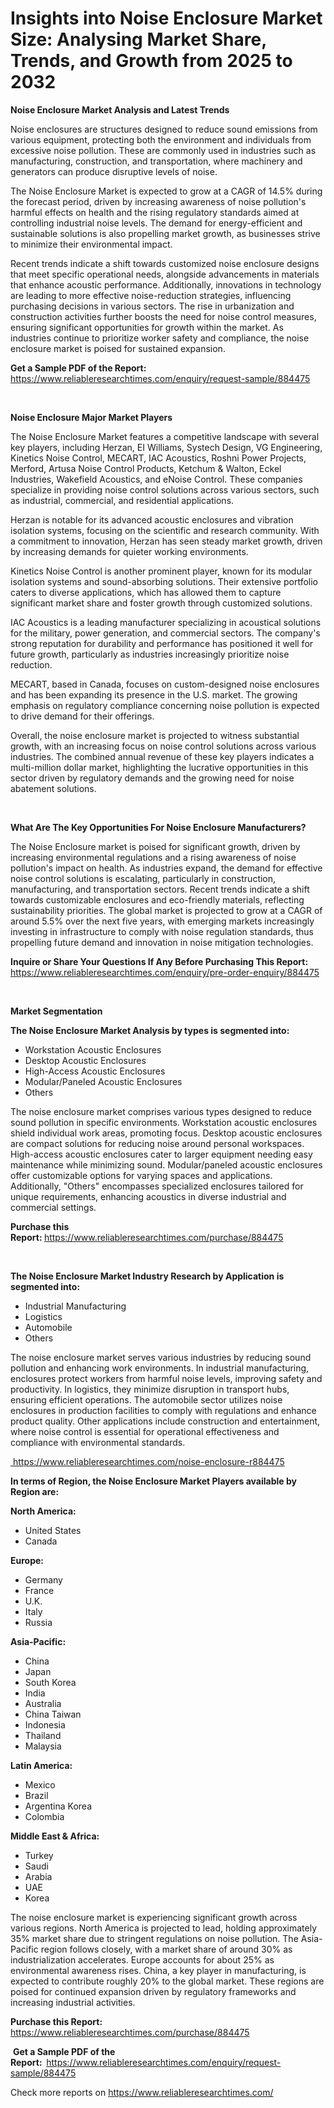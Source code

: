 <p><h1>Insights into Noise Enclosure Market Size: Analysing Market Share, Trends, and Growth from 2025 to 2032</h1></p><p><strong>Noise Enclosure Market Analysis and Latest Trends</strong></p>
<p><p>Noise enclosures are structures designed to reduce sound emissions from various equipment, protecting both the environment and individuals from excessive noise pollution. These are commonly used in industries such as manufacturing, construction, and transportation, where machinery and generators can produce disruptive levels of noise.</p><p>The Noise Enclosure Market is expected to grow at a CAGR of 14.5% during the forecast period, driven by increasing awareness of noise pollution's harmful effects on health and the rising regulatory standards aimed at controlling industrial noise levels. The demand for energy-efficient and sustainable solutions is also propelling market growth, as businesses strive to minimize their environmental impact.</p><p>Recent trends indicate a shift towards customized noise enclosure designs that meet specific operational needs, alongside advancements in materials that enhance acoustic performance. Additionally, innovations in technology are leading to more effective noise-reduction strategies, influencing purchasing decisions in various sectors. The rise in urbanization and construction activities further boosts the need for noise control measures, ensuring significant opportunities for growth within the market. As industries continue to prioritize worker safety and compliance, the noise enclosure market is poised for sustained expansion.</p></p>
<p><strong>Get a Sample PDF of the Report:&nbsp;</strong> <a href="https://www.reliableresearchtimes.com/enquiry/request-sample/884475?utm_campaign=2334&utm_medium=2&utm_source=Github&utm_content=ia&utm_term=18022025&utm_id=noise-enclosure">https://www.reliableresearchtimes.com/enquiry/request-sample/884475</a></p>
<p>&nbsp;</p>
<p><strong>Noise Enclosure Major Market Players</strong></p>
<p><p>The Noise Enclosure Market features a competitive landscape with several key players, including Herzan, EI Williams, Systech Design, VG Engineering, Kinetics Noise Control, MECART, IAC Acoustics, Roshni Power Projects, Merford, Artusa Noise Control Products, Ketchum & Walton, Eckel Industries, Wakefield Acoustics, and eNoise Control. These companies specialize in providing noise control solutions across various sectors, such as industrial, commercial, and residential applications.</p><p>Herzan is notable for its advanced acoustic enclosures and vibration isolation systems, focusing on the scientific and research community. With a commitment to innovation, Herzan has seen steady market growth, driven by increasing demands for quieter working environments.</p><p>Kinetics Noise Control is another prominent player, known for its modular isolation systems and sound-absorbing solutions. Their extensive portfolio caters to diverse applications, which has allowed them to capture significant market share and foster growth through customized solutions.</p><p>IAC Acoustics is a leading manufacturer specializing in acoustical solutions for the military, power generation, and commercial sectors. The company's strong reputation for durability and performance has positioned it well for future growth, particularly as industries increasingly prioritize noise reduction.</p><p>MECART, based in Canada, focuses on custom-designed noise enclosures and has been expanding its presence in the U.S. market. The growing emphasis on regulatory compliance concerning noise pollution is expected to drive demand for their offerings.</p><p>Overall, the noise enclosure market is projected to witness substantial growth, with an increasing focus on noise control solutions across various industries. The combined annual revenue of these key players indicates a multi-million dollar market, highlighting the lucrative opportunities in this sector driven by regulatory demands and the growing need for noise abatement solutions.</p></p>
<p>&nbsp;</p>
<p><strong>What Are The Key Opportunities For Noise Enclosure Manufacturers?</strong></p>
<p><p>The Noise Enclosure market is poised for significant growth, driven by increasing environmental regulations and a rising awareness of noise pollution's impact on health. As industries expand, the demand for effective noise control solutions is escalating, particularly in construction, manufacturing, and transportation sectors. Recent trends indicate a shift towards customizable enclosures and eco-friendly materials, reflecting sustainability priorities. The global market is projected to grow at a CAGR of around 5.5% over the next five years, with emerging markets increasingly investing in infrastructure to comply with noise regulation standards, thus propelling future demand and innovation in noise mitigation technologies.</p></p>
<p><strong>Inquire or Share Your Questions If Any Before Purchasing This Report:</strong> <a href="https://www.reliableresearchtimes.com/enquiry/pre-order-enquiry/884475?utm_campaign=2334&utm_medium=2&utm_source=Github&utm_content=ia&utm_term=18022025&utm_id=noise-enclosure">https://www.reliableresearchtimes.com/enquiry/pre-order-enquiry/884475</a></p>
<p>&nbsp;</p>
<p><strong>Market Segmentation</strong></p>
<p><strong>The Noise Enclosure Market Analysis by types is segmented into:</strong></p>
<p><ul><li>Workstation Acoustic Enclosures</li><li>Desktop Acoustic Enclosures</li><li>High-Access Acoustic Enclosures</li><li>Modular/Paneled Acoustic Enclosures</li><li>Others</li></ul></p>
<p><p>The noise enclosure market comprises various types designed to reduce sound pollution in specific environments. Workstation acoustic enclosures shield individual work areas, promoting focus. Desktop acoustic enclosures are compact solutions for reducing noise around personal workspaces. High-access acoustic enclosures cater to larger equipment needing easy maintenance while minimizing sound. Modular/paneled acoustic enclosures offer customizable options for varying spaces and applications. Additionally, "Others" encompasses specialized enclosures tailored for unique requirements, enhancing acoustics in diverse industrial and commercial settings.</p></p>
<p><strong>Purchase this Report:&nbsp;</strong><a href="https://www.reliableresearchtimes.com/purchase/884475?utm_campaign=2334&utm_medium=2&utm_source=Github&utm_content=ia&utm_term=18022025&utm_id=noise-enclosure">https://www.reliableresearchtimes.com/purchase/884475</a></p>
<p>&nbsp;</p>
<p><strong>The Noise Enclosure Market Industry Research by Application is segmented into:</strong></p>
<p><ul><li>Industrial Manufacturing</li><li>Logistics</li><li>Automobile</li><li>Others</li></ul></p>
<p><p>The noise enclosure market serves various industries by reducing sound pollution and enhancing work environments. In industrial manufacturing, enclosures protect workers from harmful noise levels, improving safety and productivity. In logistics, they minimize disruption in transport hubs, ensuring efficient operations. The automobile sector utilizes noise enclosures in production facilities to comply with regulations and enhance product quality. Other applications include construction and entertainment, where noise control is essential for operational effectiveness and compliance with environmental standards.</p></p>
<p><a href="https://www.reliableresearchtimes.com/noise-enclosure-r884475?utm_campaign=2334&utm_medium=2&utm_source=Github&utm_content=ia&utm_term=18022025&utm_id=noise-enclosure">&nbsp;https://www.reliableresearchtimes.com/noise-enclosure-r884475</a></p>
<p><strong>In terms of Region, the Noise Enclosure Market Players available by Region are:</strong></p>
<p>
    <p> <strong> North America: </strong>
        <ul>
            <li>United States</li>
            <li>Canada</li>
        </ul>
        </p> 
    <p> <strong> Europe: </strong>
        <ul>
            <li>Germany</li>
            <li>France</li>
            <li>U.K.</li>
            <li>Italy</li>
            <li>Russia</li>
        </ul>
        </p> 
    <p> <strong> Asia-Pacific: </strong>
        <ul>
            <li>China</li>
            <li>Japan</li>
            <li>South Korea</li>
            <li>India</li>
            <li>Australia</li>
            <li>China Taiwan</li>
            <li>Indonesia</li>
            <li>Thailand</li>
            <li>Malaysia</li>
        </ul>
        </p> 
    <p> <strong> Latin America: </strong>
        <ul>
            <li>Mexico</li>
            <li>Brazil</li>
            <li>Argentina Korea</li>
            <li>Colombia</li>
        </ul>
        </p> 
    <p> <strong> Middle East & Africa: </strong>
        <ul>
            <li>Turkey</li>
            <li>Saudi</li>
            <li>Arabia</li>
            <li>UAE</li>
            <li>Korea</li>
        </ul>
    </p>
    </p>
<p><p>The noise enclosure market is experiencing significant growth across various regions. North America is projected to lead, holding approximately 35% market share due to stringent regulations on noise pollution. The Asia-Pacific region follows closely, with a market share of around 30% as industrialization accelerates. Europe accounts for about 25% as environmental awareness rises. China, a key player in manufacturing, is expected to contribute roughly 20% to the global market. These regions are poised for continued expansion driven by regulatory frameworks and increasing industrial activities.</p></p>
<p><strong>Purchase this Report: </strong><a href="https://www.reliableresearchtimes.com/purchase/884475?utm_campaign=2334&utm_medium=2&utm_source=Github&utm_content=ia&utm_term=18022025&utm_id=noise-enclosure">https://www.reliableresearchtimes.com/purchase/884475</a></p>
<p>&nbsp;<strong>Get a Sample PDF of the Report:&nbsp;&nbsp;</strong><a href="https://www.reliableresearchtimes.com/enquiry/request-sample/884475?utm_campaign=2334&utm_medium=2&utm_source=Github&utm_content=ia&utm_term=18022025&utm_id=noise-enclosure">https://www.reliableresearchtimes.com/enquiry/request-sample/884475</a></p>
<p><strong></strong></p>
<p>Check more reports on <a href="https://www.reliableresearchtimes.com/?utm_campaign=2334&utm_medium=2&utm_source=Github&utm_content=ia&utm_term=18022025&utm_id=noise-enclosure">https://www.reliableresearchtimes.com/</a></p>
